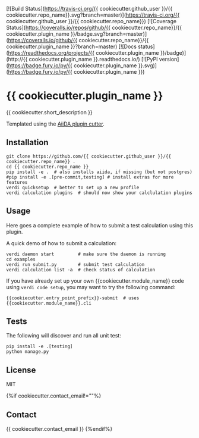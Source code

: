 [![Build Status](https://travis-ci.org/{{ cookiecutter.github_user }}/{{ cookiecutter.repo_name}}.svg?branch=master)](https://travis-ci.org/{{ cookiecutter.github_user }}/{{ cookiecutter.repo_name}}) [![Coverage Status](https://coveralls.io/repos/github/{{ cookiecutter.repo_name}}/{{ cookiecutter.plugin_name }}/badge.svg?branch=master)](https://coveralls.io/github/{{ cookiecutter.repo_name}}/{{ cookiecutter.plugin_name }}?branch=master) [![Docs status](https://readthedocs.org/projects/{{ cookiecutter.plugin_name }}/badge)](http://{{ cookiecutter.plugin_name }}.readthedocs.io/) [![PyPI version](https://badge.fury.io/py/{{ cookiecutter.plugin_name }}.svg)](https://badge.fury.io/py/{{ cookiecutter.plugin_name }})

# {{ cookiecutter.plugin_name }}

{{ cookiecutter.short_description }}

Templated using the [AiiDA plugin cutter](https://github.com/aiidateam/aiida-plugin-cutter).

## Installation

```shell
git clone https://github.com/{{ cookiecutter.github_user }}/{{ cookiecutter.repo_name}} .
cd {{ cookiecutter.repo_name }}
pip install -e .  # also installs aiida, if missing (but not postgres)
#pip install -e .[pre-commit,testing] # install extras for more features
verdi quicksetup  # better to set up a new profile
verdi calculation plugins  # should now show your calclulation plugins
```

## Usage

Here goes a complete example of how to submit a test calculation using this plugin.

A quick demo of how to submit a calculation:
```shell
verdi daemon start         # make sure the daemon is running
cd examples
verdi run submit.py        # submit test calculation
verdi calculation list -a  # check status of calculation
```

If you have already set up your own {{cookiecutter.module_name}} code using `verdi code setup`, you may want to try the following command:
```
{{cookiecutter.entry_point_prefix}}-submit  # uses {{cookiecutter.module_name}}.cli
```

## Tests

The following will discover and run all unit test:
```shell
pip install -e .[testing]
python manage.py
```

## License

MIT

{%if cookiecutter.contact_email!=""%}
## Contact

{{ cookiecutter.contact_email }}
{%endif%}
